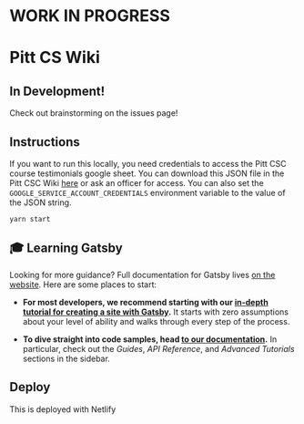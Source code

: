 # WORK IN PROGRESS
# Pitt CS Wiki

## In Development!
Check out brainstorming on the issues page!

## Instructions
If you want to run this locally, you need credentials to access the Pitt CSC course
testimonials google sheet. You can download this JSON file in the Pitt CSC Wiki [here](https://drive.google.com/drive/folders/1gj8PFneOhnre0uFxrx4Fb_qB1zAeNPc6) or ask an officer for access. You can also set the `GOOGLE_SERVICE_ACCOUNT_CREDENTIALS` environment variable to the value of the JSON string.

```
yarn start
```

## 🎓 Learning Gatsby

Looking for more guidance? Full documentation for Gatsby lives [on the website](https://www.gatsbyjs.org/). Here are some places to start:

- **For most developers, we recommend starting with our [in-depth tutorial for creating a site with Gatsby](https://www.gatsbyjs.org/tutorial/).** It starts with zero assumptions about your level of ability and walks through every step of the process.

- **To dive straight into code samples, head [to our documentation](https://www.gatsbyjs.org/docs/).** In particular, check out the _Guides_, _API Reference_, and _Advanced Tutorials_ sections in the sidebar.

## Deploy
This is deployed with Netlify
